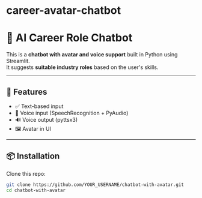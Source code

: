 # career-avatar-chatbot
# 🤖 AI Career Role Chatbot

This is a **chatbot with avatar and voice support** built in Python using Streamlit.  
It suggests **suitable industry roles** based on the user's skills.

---

## 🚀 Features
- ✅ Text-based input
- 🎤 Voice input (SpeechRecognition + PyAudio)
- 🔊 Voice output (pyttsx3)
- 🖼 Avatar in UI

---

## 📦 Installation
Clone this repo:
```bash
git clone https://github.com/YOUR_USERNAME/chatbot-with-avatar.git
cd chatbot-with-avatar
